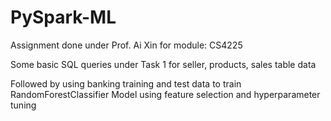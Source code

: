 # PySpark-ML

Assignment done under Prof. Ai Xin for module: CS4225

Some basic SQL queries under Task 1 for seller, products, sales table data

Followed by using banking training and test data to train RandomForestClassifier Model using feature selection and hyperparameter tuning
